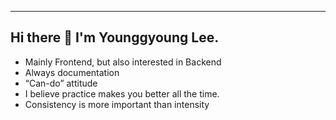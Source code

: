 ----------------------------------------------------------------------

## Hi there 👋 I'm Younggyoung Lee.

- Mainly Frontend, but also interested in Backend
- Always documentation
- “Can-do” attitude
- I believe practice makes you better all the time.
- Consistency is more important than intensity
